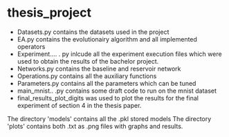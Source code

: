 # thesis_project

- Datasets.py   contains the datasets used in the project
- EA.py contains the evolutionairy algorithm and all implemented operators
- Experiment.... . py inlcude all the experiment execution files which were used to obtain the results of the bachelor project.
- Networks.py   contains the baseline and reservoir network
- Operations.py   contains all the auxiliary functions
- Parameters.py   contains all the parameters which can be tuned
- main_mnist.. .py contains some draft code to run on the mnist dataset
- final_results_plot_digits was used to plot the results for the final experiment of section 4 in the thesis paper. 

The directory 'models' contains all the .pkl stored models
The directory 'plots' contains both .txt as .png files with graphs and results. 
